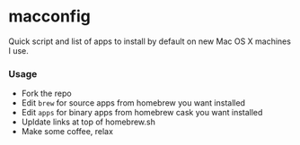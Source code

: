 macconfig
=========

Quick script and list of apps to install by default on new Mac OS X machines I use.


### Usage
* Fork the repo
* Edit `brew` for source apps from homebrew you want installed
* Edit `apps` for binary apps from homebrew cask you want installed
* Upldate links at top of homebrew.sh
* Make some coffee, relax
